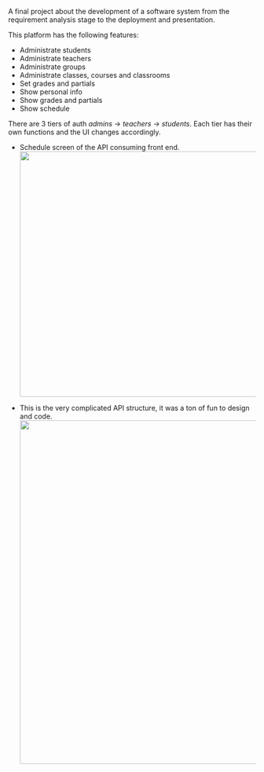 A final project about the development of a software system from the requirement analysis stage to the deployment and presentation.

This platform has the following features:
- Administrate students
- Administrate teachers
- Administrate groups
- Administrate classes, courses and classrooms
- Set grades and partials
- Show personal info
- Show grades and partials
- Show schedule

There are 3 tiers of auth *admins* -> *teachers* -> *students*.
Each tier has their own functions and the UI changes accordingly.

- Schedule screen of the API consuming front end.
<br><img src="https://github.com/user-attachments/assets/1c138122-8a56-4b5f-9286-008786c0fabf" width="500"/><br>

- This is the very complicated API structure, it was a ton of fun to design and code.
<br><img src="https://github.com/user-attachments/assets/bda0786c-5fae-4773-86d9-cba947df8f77" width="700"/>
